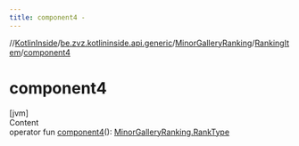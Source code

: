 ```yaml
---
title: component4 -
---
```

//[KotlinInside](../../../index.md)/[be.zvz.kotlininside.api.generic](../../index.md)/[MinorGalleryRanking](../index.md)/[RankingItem](index.md)/[component4](component4.md)



# component4  
[jvm]  
Content  
operator fun [component4](component4.md)(): [MinorGalleryRanking.RankType](../-rank-type/index.md)  



